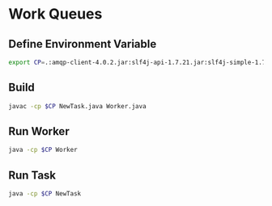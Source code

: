 # Work Queues

## Define Environment Variable

```bash
export CP=.:amqp-client-4.0.2.jar:slf4j-api-1.7.21.jar:slf4j-simple-1.7.22.jar
```

## Build

```bash
javac -cp $CP NewTask.java Worker.java
```

## Run Worker

```bash
java -cp $CP Worker
```

## Run Task

```bash
java -cp $CP NewTask
```


